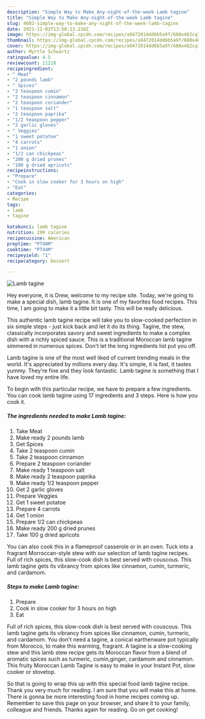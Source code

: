 ```yaml
---
description: "Simple Way to Make Any-night-of-the-week Lamb tagine"
title: "Simple Way to Make Any-night-of-the-week Lamb tagine"
slug: 4602-simple-way-to-make-any-night-of-the-week-lamb-tagine
date: 2021-12-02T13:50:13.216Z
image: https://img-global.cpcdn.com/recipes/a9472014dd6b5a9f/680x482cq70/lamb-tagine-recipe-main-photo.jpg
thumbnail: https://img-global.cpcdn.com/recipes/a9472014dd6b5a9f/680x482cq70/lamb-tagine-recipe-main-photo.jpg
cover: https://img-global.cpcdn.com/recipes/a9472014dd6b5a9f/680x482cq70/lamb-tagine-recipe-main-photo.jpg
author: Myrtle Schwartz
ratingvalue: 4.5
reviewcount: 11218
recipeingredient:
- " Meat"
- "2 pounds lamb"
- " Spices"
- "2 teaspoon cumin"
- "2 teaspoon cinnamon"
- "2 teaspoon coriander"
- "1 teaspoon salt"
- "2 teaspoon paprika"
- "1/2 teaspoon pepper"
- "2 garlic gloves"
- " Veggies"
- "1 sweet potatoe"
- "4 carrots"
- "1 onion"
- "1/2 can chickpeas"
- "200 g dried prunes"
- "100 g dried apricots"
recipeinstructions:
- "Prepare"
- "Cook in slow cooker for 3 hours on high"
- "Eat"
categories:
- Recipe
tags:
- lamb
- tagine

katakunci: lamb tagine 
nutrition: 299 calories
recipecuisine: American
preptime: "PT40M"
cooktime: "PT44M"
recipeyield: "1"
recipecategory: Dessert

---
```



![Lamb tagine](https://img-global.cpcdn.com/recipes/a9472014dd6b5a9f/680x482cq70/lamb-tagine-recipe-main-photo.jpg)

Hey everyone, it is Drew, welcome to my recipe site. Today, we're going to make a special dish, lamb tagine. It is one of my favorites food recipes. This time, I am going to make it a little bit tasty. This will be really delicious.

This authentic lamb tagine recipe will take you to slow-cooked perfection in six simple steps - just kick back and let it do its thing. Tagine, the stew, classically incorporates savory and sweet ingredients to make a complex dish with a richly spiced sauce. This is a traditional Moroccan lamb tagine simmered in numerous spices. Don&#39;t let the long ingredients list put you off.

Lamb tagine is one of the most well liked of current trending meals in the world. It's appreciated by millions every day. It's simple, it is fast, it tastes yummy. They're fine and they look fantastic. Lamb tagine is something that I have loved my entire life.


To begin with this particular recipe, we have to prepare a few ingredients. You can cook lamb tagine using 17 ingredients and 3 steps. Here is how you cook it.

<!--inarticleads1-->

##### The ingredients needed to make Lamb tagine:

1. Take  Meat
1. Make ready 2 pounds lamb
1. Get  Spices
1. Take 2 teaspoon cumin
1. Take 2 teaspoon cinnamon
1. Prepare 2 teaspoon coriander
1. Make ready 1 teaspoon salt
1. Make ready 2 teaspoon paprika
1. Make ready 1/2 teaspoon pepper
1. Get 2 garlic gloves
1. Prepare  Veggies
1. Get 1 sweet potatoe
1. Prepare 4 carrots
1. Get 1 onion
1. Prepare 1/2 can chickpeas
1. Make ready 200 g dried prunes
1. Take 100 g dried apricots


You can also cook this in a flameproof casserole or in an oven. Tuck into a fragrant Morroccan-style stew with our selection of lamb tagine recipes. Full of rich spices, this slow-cook dish is best served with couscous. This lamb tagine gets its vibrancy from spices like cinnamon, cumin, turmeric, and cardamom. 

<!--inarticleads2-->

##### Steps to make Lamb tagine:

1. Prepare
1. Cook in slow cooker for 3 hours on high
1. Eat


Full of rich spices, this slow-cook dish is best served with couscous. This lamb tagine gets its vibrancy from spices like cinnamon, cumin, turmeric, and cardamom. You don&#39;t need a tagine, a conical earthenware pot typically from Morocco, to make this warming, fragrant. A tagine is a slow-cooking stew and this lamb stew recipe gets its Moroccan flavor from a blend of aromatic spices such as turmeric, cumin,ginger, cardamom and cinnamon. This fruity Moroccan Lamb Tagine is easy to make in your Instant Pot, slow cooker or stovetop. 

So that is going to wrap this up with this special food lamb tagine recipe. Thank you very much for reading. I am sure that you will make this at home. There is gonna be more interesting food in home recipes coming up. Remember to save this page on your browser, and share it to your family, colleague and friends. Thanks again for reading. Go on get cooking!
